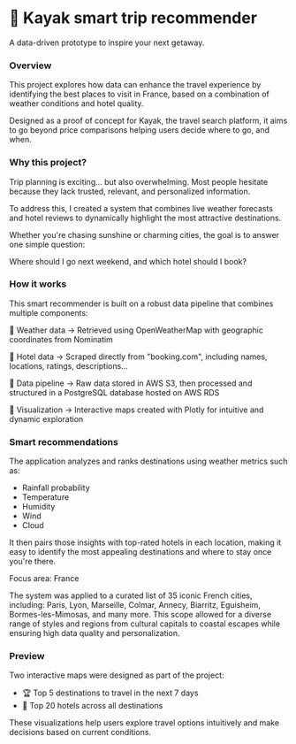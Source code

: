 # **🧭 Kayak smart trip recommender**
A data-driven prototype to inspire your next getaway.

### **Overview**
This project explores how data can enhance the travel experience by identifying the best places to visit in France, based on a combination of weather conditions and hotel quality.

Designed as a proof of concept for Kayak, the travel search platform, it aims to go beyond price comparisons helping users decide where to go, and when.

### **Why this project?**
Trip planning is exciting… but also overwhelming. Most people hesitate because they lack trusted, relevant, and personalized information.

To address this, I created a system that combines live weather forecasts and hotel reviews to dynamically highlight the most attractive destinations.

Whether you're chasing sunshine or charming cities, the goal is to answer one simple question:

Where should I go next weekend, and which hotel should I book?

### **How it works**
This smart recommender is built on a robust data pipeline that combines multiple components:

🔸 Weather data
→ Retrieved using OpenWeatherMap with geographic coordinates from Nominatim

🔸 Hotel data
→ Scraped directly from "booking.com", including names, locations, ratings, descriptions...

🔸 Data pipeline
→ Raw data stored in AWS S3, then processed and structured in a PostgreSQL database hosted on AWS RDS

🔸 Visualization
→ Interactive maps created with Plotly for intuitive and dynamic exploration

### **Smart recommendations**
The application analyzes and ranks destinations using weather metrics such as:

- Rainfall probability
- Temperature
- Humidity
- Wind
- Cloud

It then pairs those insights with top-rated hotels in each location, making it easy to identify the most appealing destinations and where to stay once you're there.

Focus area: France

The system was applied to a curated list of 35 iconic French cities, including: Paris, Lyon, Marseille, Colmar, Annecy, Biarritz, Eguisheim, Bormes-les-Mimosas, and many more.
This scope allowed for a diverse range of styles and regions from cultural capitals to coastal escapes while ensuring high data quality and personalization.

### **Preview**
Two interactive maps were designed as part of the project:

- 🏆 Top 5 destinations to travel in the next 7 days
- 🏨 Top 20 hotels across all destinations

These visualizations help users explore travel options intuitively and make decisions based on current conditions.
